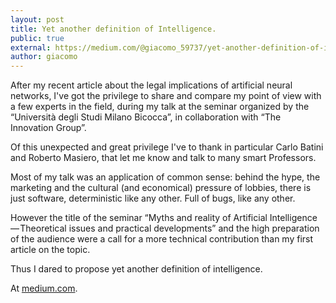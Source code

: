 ```yaml
---
layout: post
title: Yet another definition of Intelligence. 
public: true
external: https://medium.com/@giacomo_59737/yet-another-definition-of-intelligence-9bbaaa73086d
author: giacomo
---
```


After my recent article about the legal implications of artificial neural networks, I've got the privilege to share and compare my point of view with a few experts in the field, during my talk at the seminar organized by the “Università degli Studi Milano Bicocca”, in collaboration with “The Innovation Group”.

Of this unexpected and great privilege I've to thank in particular Carlo Batini and Roberto Masiero, that let me know and talk to many smart Professors.

Most of my talk was an application of common sense: behind the hype, the marketing and the cultural (and economical) pressure of lobbies, there is just software, deterministic like any other. Full of bugs, like any other.

However the title of the seminar “Myths and reality of Artificial Intelligence — Theoretical issues and practical developments” and the high preparation of the audience were a call for a more technical contribution than my first article on the topic.

Thus I dared to propose yet another definition of intelligence.

At <a href="https://medium.com/@giacomo_59737/yet-another-definition-of-intelligence-9bbaaa73086d">medium.com</a>.
